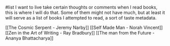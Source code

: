 #list 
I want to live take certain thoughts or comments when I read books, this is where I will do that. Some of them might not have much, but at least it will serve as a list of books I attempted to read, a sort of taste metadata.

[[The Cosmic Serpent - Jeremy Narby]]
[[Self Made Man - Norah Vincent]]
[[Zen in the Art of Writing - Ray Bradbury]]
[[The man from the Future - Ananya Bhattacharya]]
